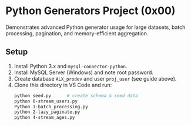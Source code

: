 # Python Generators Project (0x00)

Demonstrates advanced Python generator usage for large datasets, batch processing, pagination, and memory-efficient aggregation.

## Setup
1. Install Python 3.x and `mysql-connector-python`.
2. Install MySQL Server (Windows) and note root password.
3. Create database `ALX_prodev` and user `proj_user` (see guide above).
4. Clone this directory in VS Code and run:
   ```bash
   python seed.py      # create schema & seed data
   python 0-stream_users.py
   Python 1-batch_processing.py
   python 2-lazy_paginate.py
   python 4-stream_ages.py
